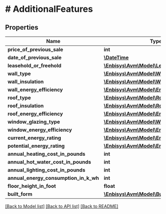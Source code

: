 # # AdditionalFeatures

## Properties

Name | Type | Description | Notes
------------ | ------------- | ------------- | -------------
**price_of_previous_sale** | **int** |  | [optional] 
**date_of_previous_sale** | [**\DateTime**](\DateTime.md) |  | [optional] 
**leasehold_or_freehold** | [**\Enbisys\Avm\Model\LeaseholdOrFreehold**](LeaseholdOrFreehold.md) |  | [optional] 
**wall_type** | [**\Enbisys\Avm\Model\WallType**](WallType.md) |  | [optional] 
**wall_insulation** | [**\Enbisys\Avm\Model\WallInsulation**](WallInsulation.md) |  | [optional] 
**wall_energy_efficiency** | [**\Enbisys\Avm\Model\EnergyEfficiency**](EnergyEfficiency.md) |  | [optional] 
**roof_type** | [**\Enbisys\Avm\Model\RoofType**](RoofType.md) |  | [optional] 
**roof_insulation** | [**\Enbisys\Avm\Model\RoofInsulation**](RoofInsulation.md) |  | [optional] 
**roof_energy_efficiency** | [**\Enbisys\Avm\Model\EnergyEfficiency**](EnergyEfficiency.md) |  | [optional] 
**window_glazing_type** | [**\Enbisys\Avm\Model\WindowGlazingType**](WindowGlazingType.md) |  | [optional] 
**window_energy_efficiency** | [**\Enbisys\Avm\Model\EnergyEfficiency**](EnergyEfficiency.md) |  | [optional] 
**current_energy_rating** | [**\Enbisys\Avm\Model\EnergyRating**](EnergyRating.md) |  | [optional] 
**potential_energy_rating** | [**\Enbisys\Avm\Model\EnergyRating**](EnergyRating.md) |  | [optional] 
**annual_heating_cost_in_pounds** | **int** |  | [optional] 
**annual_hot_water_cost_in_pounds** | **int** |  | [optional] 
**annual_lighting_cost_in_pounds** | **int** |  | [optional] 
**annual_energy_consumption_in_k_wh** | **int** |  | [optional] 
**floor_height_in_foot** | **float** |  | [optional] 
**built_form** | [**\Enbisys\Avm\Model\BuiltForm**](BuiltForm.md) |  | [optional] 

[[Back to Model list]](../../README.md#documentation-for-models) [[Back to API list]](../../README.md#documentation-for-api-endpoints) [[Back to README]](../../README.md)


